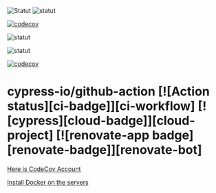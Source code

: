 ![Statut](https://github.com/magloiredaniel/cicd-projet2-github-action-docker/actions/workflows/cicd-docker.yaml/badge.svg)
![statut](https://github.com/magloiredaniel/cicd-projet2-github-action-docker/actions/workflows/cicd-docker.yml/badge.svg?event=push&branch=master)

[![codecov](https://codecov.io/gh/magloiredaniel/cicd-projet2-github-action-docker/graph/badge.svg?token=LQISWTKNK0)](https://codecov.io/gh/dymacicd/cicd-projet1)

![statut](https://github.com/magloiredaniel/cicd-projet2-github-action-docker/actions/workflows/main.yml/badge.svg)

![statut](https://github.com/magloiredaniel/cicd-projet2-github-action-docker/actions/workflows/main.yml/badge.svg?event=push&branch=master)

[![codecov](https://codecov.io/gh/magloiredaniel/cicd-projet2-github-action-docker/graph/badge.svg?token=RMMI8CXM8Z)](https://codecov.io/gh/magloiredaniel/cicd-projet2-github-action-docker)

# cypress-io/github-action [![Action status][ci-badge]][ci-workflow] [![cypress][cloud-badge]][cloud-project] [![renovate-app badge][renovate-badge]][renovate-bot]

[Here is CodeCov Account](https://about.codecov.io/)

[Install Docker on the servers](https://docs.docker.com/engine/install/ubuntu/)